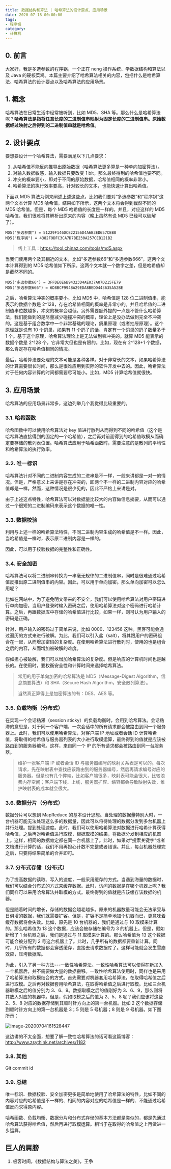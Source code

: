 ```yaml
---
title: 数据结构和算法 | 哈希算法的设计要点、应用场景
date: 2020-07-18 00:00:00
tags:
- 程序锅
category:
- 计算机
---
```


## 0. 前言

大家好，我是多选参数的程序锅，一个正在 neng 操作系统、学数据结构和算法以及 Java 的硬核菜鸡。本篇主要介绍了哈希算法相关的内容，包括什么是哈希算法、哈希算法的设计要点以及哈希算法的应用场景。

## 1. 概念

哈希算法在日常生活中经常被听到，比如 MD5、SHA 等。那么什么是哈希算法呢？**哈希算法是指将任意长度的二进制值串映射为固定长度的二进制值串。原始数据经过映射之后得到的二进制值串就是哈希值。**

## 2. 设计要点

要想要设计一个哈希算法，需要满足以下几点要求：

1. 从哈希值不能反向推导出原始数据（哈希算法更多算是一种单向加密算法）。
2. 对输入数据敏感，输入数据只要改变 1 bit，那么最终得到的哈希值也要不同。
3. 冲突的概率要小，即对于不同的原始数据，哈希值相同的概率非常小。
4. 哈希算法的执行效率要高，针对较长的文本，也能快速计算出哈希值。

下面以 MD5 算法为例来阐述上述这些点，比如我们要对“多选参数”和“程序锅”这两个文本计算 MD5 哈希值，结果如下所示，这两个文本将会得到截然不同的 MD5 哈希值。但是，每个 MD5 哈希值的长度是一样的。并且，对应这样的 MD5 哈希值，我们很难将其解析出原来的内容（晚上虽然有说 MD5 已经可以破解了）。

```
MD5("多选参数")	= 51229F146DCE22156D4A6B3ED657CEB8
MD5("程序锅") = 4382F9DFC3CA7D7BE230A257CEB121B2
```

> 线上工具：https://tool.chinaz.com/tools/md5.aspx

当我们使用两个及其相近的文本，比如“多选参数66”和“多选参数666”，这两个文本计算得到的 MD5 哈希值如下所示。这两个文本就一个数字之差，但是哈希值却是截然不同的。

```
MD5("多选参数66") = 3FFDE0E6B94323D4AE037A07D215FE79
MD5("多选参数666") = 6D8BCF994BA29EDA8BEDD443635A52BE
```

之后，哈希算法冲突的概率要小。比如 MD5 中，哈希值是 128 位二进制值串，能表示的数据个数是 2^128，存在哈希值相同的概率是非常小的。并且哈希值的二进制值串位数越多，冲突的概率会越低。另外需要额外提的一点是不管什么哈希算法，我们能做到的是尽量减少碰撞冲突的概率，理论上是没办法做到完全不冲突的。这是基于组合数学中一个非常基础的理论，鸽巢原理（或者抽屉原理）。这个原理就是说有 10 个鸽巢，如果有 11 个鸽子的话，肯定有一个鸽巢的鸽子数量多于 1 个。基于这个原理，哈希算法理论上是无法做到零冲突的。就算 MD5 能表示的数据个数是 2^128 个，它非常大但也是有限的。比如，现在有 2^128+1 个数据，那么肯定存在哈希值相同的情况。

最后，哈希算法要处理的文本可能是各种各样。对于非常长的文本，如果哈希算法的计算需要很长时间，那么是很难应用到实际的软件开发中去的。因此，哈希算法对于任何内容计算的时间都需要尽可能小。比如，MD5 计算哈希值就很快。

## 3. 应用场景

哈希算法的应用场景非常多，这边列举几个我觉得比较重要的。

### 3.1. 哈希函数

哈希函数中可以使用哈希算法对 key 值进行散列从而得到不同的哈希值（这个是哈希算法直接得到的固定的一个哈希值），之后再对前面得到的哈希值取模从而确定要存储的散列表位置。哈希算法应用于哈希函数时，需要注意的是散列的平均性和哈希算法的执行效率。

### 3.2. 唯一标识

哈希算法针对不同的二进制内容生成的二进串是不一样，一般来讲都是一对一的情况。但是，严格意义上来讲是存在冲突的，即两个不一样的二进制内容对应的哈希值却是一样。然而，这种情况是很少见的，因此不严格上来讲是对。

由于上述这点特性，哈希算法可以对数据量比较大的内容做信息摘要，从而可以通过一个很短的二进制编码来表示这个数据的唯一性。

### 3.3. 数据校验

利用与上述一样的哈希算法特性，不同二进制内容生成的哈希值是不一样。因此，当哈希值是一样时，表示原二进制内容是一样的。

因此，可以用于校验数据的完整性和正确性。

### 3.4. 安全加密

哈希算法可以将二进制串转换为一串毫无规律的二进制值串，同时是很难通过哈希值反推出原二进制值串的内容。因此，可以用于单向加密。那么单向加密可以怎么用呢？

比如在网站中，为了避免明文带来的不安全，我们可以使用哈希算法对用户密码进行单向加密。当用户登录时输入密码之后，使用哈希算法对这个密码进行哈希计算。之后，再跟数据库中存储的哈希值进行比较，如果一样，则可认为用户输入的密码是正确。

针对，用户输入的密码过于简单来说，比如 0000、123456 这种。黑客可能会通过遍历的方式来进行破解。为此，我们可以引入盐（salt），将其跟用户的密码组合在一起，从而增加密码的复杂度。在使用哈希算法进行散列时，使用的也是组合之后的内容，从而增加被破解的难度。

假如担心被破解，我们可以增加哈希算法的复杂度。但是响应的计算机时间也是越长的。在使用时，要权衡安全性和计算时间来选择哈希算法。

> 常用的用于单向加密的哈希算法是 MD5（Message-Digest Algorithm，信息摘要算法）和 SHA（Secure Hash Algorithm，安全散列算法）。
>
> 当然真正算得上是加密算法的有：DES、AES 等。

### 3.5. 负载均衡（分布式）

在实现一个会话粘滞（session sticky）的负载均衡时，会用到哈希算法。会话粘滞的意思是，对于同一个客户端，一次会话中的所有请求都会被路由到同一个服务器上。此时，我们可以使用哈希算法，对客户端 IP 地址或者会话 ID 计算哈希值，将取得的哈希值与服务器列表的大小进行取模运算，最终得到的值就是应该被路由到的服务器编号。这样，来自同一个 IP 的所有请求都会被路由到同一台服务器。

> 维护一张客户端 IP 或者会话 ID 与服务器编号的映射关系表是可以的。每次请求，先在映射表中查找应该路由到的服务器编号，然后再请求编号对应的服务器。但是也有几个弊端，比如客户端很多，映射表可能会很大，比较浪费内存空间；客户端下线、上线，服务器扩容、缩容都会导致映射失效，维护映射表的成本就会很大。

### 3.6. 数据分片（分布式）

数据分片可以想到 MapReduce 的基本设计思想。当处理的数据量特别大时，一台机器可能无法处理这么多的数据量，因此可以将待处理的数据分发到多台机器上并行处理。提到处理速度。此时，我们可以使用哈希算法对数据进行哈希计算获得哈希值，之后再对哈希值进行取模，根据取模的结果，将数据分发到相应的机器上。这样，相同的数据肯定都在同一台机器上了。此时，如果对“搜索关键字”或者文档进行计算的话，我们不用再担心计数不完整或者错误。并且，每台机器处理完之后，只要将结果简单的合并即可。

### 3.7. 分布式存储（分布式）

为了提高数据的读取、写入的速度，一般采用缓存的方式。当遇到海量的数据时，我们可以结合分布式的方式来缓存数据。此时，访问的数据是在哪个机器上呢？我们同样可以采用哈希算法并取模的方式。最终得到的值就是应该缓存该数据的机器。

但是随着时间的增长，存储的数据会越老越多。原来的机器数量可能会无法承受与日俱增的数据，我们就需要扩容。但是，扩容不是简单地加个机器而已，更意味着缓存数据将会失效。比如，原先是 10 台机器的，我们是通过与 10 取模来计算的。那么哈希值为 13 这个数据，应该会被存储在编号为 3 的机器上。但是，假如新增了 1 台机器之后，我们是通过与 11 取模来计算的。那么哈希值为 13 这个数据可能会被分配到 2 号这台机器上了。此时，几乎所有的数据都要重新计算。同时，几乎所有的数据都会穿透缓存，直接去请求数据库了。这样可能就会发生雪崩效应，压垮数据库。

为此，引入了另一种方法---一致性哈希算法。一致性哈希算法可以使得在新加入一个机器后，并不需要做大量的数据搬移。一致性哈希算法使用时，同样也是采用了哈希算法和取模结合的方式。首先需要对机器套用哈希算法，在取得哈希值之后进行取模。之后再对数据套用哈希算法，在取得哈希值之后进行取模。比如三台机器取模之后的值分别为 3、6、9。数据取模之后的值刚好为 3、6、9，那么则将其放入对应的机器中。但是，假如取模之后的值为 2、5、8 呢？我们应该将这些 2、5、8 对应的数据存储到其顺时针方向上的第一台机器。比如 2 这个数据存储到顺时针方向上的第一台机器是 3；5 则是 5 号机器；8 则是 9 号机器。如下图所示：

![image-20200704161528447](https://img.dawnguo.cn/Algorithm/image-20200704161528447.png)

这边讲的不太全面，想要了解一致性哈希算法的话可看这篇博客：http://www.zsythink.net/archives/1182

### 3.8. 其他

Git commit id

### 3.9. 总结

唯一标识、数据校验、安全加密更多是简单地使用了哈希算法的特性，比如不同的内容对应的哈希值是不一样的、相同的内容对应的哈希值是一样的、不能通过哈希值反向求得原内容。

哈希函数、负载均衡、数据分片和分布式存储的基本方法都是类似的，都是先通过哈希算法获得哈希值，然后再进行取模运算。相当于在取得的哈希值之上再做进一步运算。

## 巨人的肩膀

1. 极客时间，《数据结构与算法之美》，王争